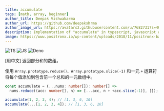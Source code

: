```yaml
---
title: accumulate
tags: [math, array, beginner]
author_title: Deepak Vishwakarma
author_url: https://github.com/deepakshrma
author_image_url: https://avatars2.githubusercontent.com/u/7682731?s=400
description: Implementation of "accumulate" in typescript, javascript and deno.
image: https://www.positronx.io/wp-content/uploads/2018/11/positronx-banner-1152-1.jpg
---
```


![TS](https://img.shields.io/badge/supports-typescript-blue.svg?style=flat-square)
![JS](https://img.shields.io/badge/supports-javascript-yellow.svg?style=flat-square)
![Deno](https://img.shields.io/badge/supports-deno-green.svg?style=flat-square)

[用中文] 返回部分和的数组。

使用 `Array.prototype.reduce()、Array.prototype.slice(-1)` 和一元 `+` 运算符将每个值添加到包含前一个总和的一元数组中。

```ts title="typescript"
const accumulate = (...nums: number[]): number[] =>
  nums.reduce((acc: number[], n) => [...acc, n + +acc.slice(-1)], []);
```

```ts title="typescript"
accumulate(1, 2, 3, 4); // [1, 3, 6, 10]
accumulate(...[1, 2, 3, 4]); // [1, 3, 6, 10]
```
